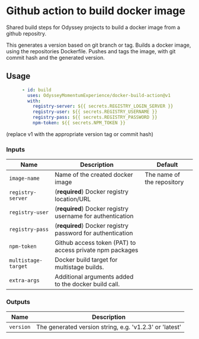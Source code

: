 # Github action to build docker image

Shared build steps for Odyssey projects to build a docker image from a github repositry.

This generates a version based on git branch or tag.
Builds a docker image, using the repositories Dockerfile.
Pushes and tags the image, with git commit hash and the generated version.


## Usage

```yml
      - id: build
        uses: OdysseyMomentumExperience/docker-build-action@v1
        with:
          registry-server: ${{ secrets.REGISTRY_LOGIN_SERVER }}
          registry-user: ${{ secrets.REGISTRY_USERNAME }}
          registry-pass: ${{ secrets.REGISTRY_PASSWORD }}
          npm-token: ${{ secrets.NPM_TOKEN }}
```
(replace v1 with the appropriate version tag or commit hash)


### Inputs
| Name | Description | Default |
| --- | --- | --- |
| `image-name` | Name of the created docker image | The name of the repository |
| `registry-server` | (**required**) Docker registry location/URL |  |
| `registry-user` | (**required**) Docker registry username for authentication |  |
| `registry-pass` | (**required**) Docker registry password for authentication |  |
| `npm-token` | Github access token (PAT) to access private npm packages |  |
| `multistage-target` | Docker build target for multistage builds.  |  |
| `extra-args` | Additional arguments added to the docker build call.  |  |

### Outputs
| Name | Description |
| --- | --- |
| `version` | The generated version string, e.g. 'v1.2.3' or 'latest' |
